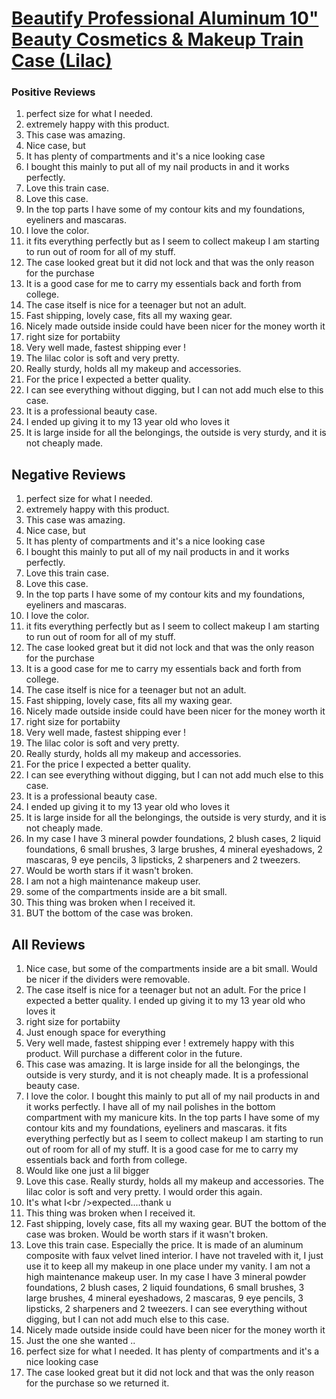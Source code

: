 # [Beautify Professional Aluminum 10&quot; Beauty Cosmetics &amp; Makeup Train Case (Lilac)](https://products.checkmycream.com/products/Beautify-Professional-Aluminum-10&quot;-Beauty-Cosmetics-and-Makeup-Train-Case-(Lilac).html)

### Positive Reviews

<ol>
      <li>perfect size for what I needed.  </li>
      <li>extremely happy with this product.</li>
      <li>This case was amazing.</li>
      <li>Nice case, but</li>
      <li>It has plenty of compartments and it&#x27;s a nice looking case</li>
      <li>I bought this mainly to put all of my nail products in and it works perfectly.</li>
      <li>Love this train case.  </li>
      <li>Love this case.</li>
      <li>In the top parts I have some of my contour kits and my foundations, eyeliners and mascaras.</li>
      <li>I love the color.</li>
      <li>it fits everything perfectly but as I seem to collect makeup I am starting to run out of room for all of my stuff.</li>
      <li>The case looked great but it did not lock and that was the only reason for the purchase</li>
      <li>It is a good case for me to carry my essentials back and forth from college.</li>
      <li>The case itself is nice for a teenager but not an adult.  </li>
      <li>Fast shipping, lovely case, fits all my waxing gear.</li>
      <li>Nicely made outside inside could have been nicer for the money worth it</li>
      <li>right size for portabiity</li>
      <li>Very well made, fastest shipping ever !</li>
      <li>The lilac color is soft and very pretty.</li>
      <li>Really sturdy, holds all my makeup and accessories.</li>
      <li>For the price I expected a better quality.  </li>
      <li>I can see everything without digging, but I can not add much else to this case.</li>
      <li>It is a professional beauty case.</li>
      <li>I ended up giving it to my 13 year old who loves it</li>
      <li>It is large inside for all the belongings, the outside is very sturdy,  and it is not cheaply made.</li>
</ol>


<h2>Negative Reviews</h2>
<ol>
<li> perfect size for what I needed.  </li>
<li> extremely happy with this product.</li>
<li> This case was amazing.</li>
<li> Nice case, but</li>
<li> It has plenty of compartments and it&#x27;s a nice looking case</li>
<li> I bought this mainly to put all of my nail products in and it works perfectly.</li>
<li> Love this train case.  </li>
<li> Love this case.</li>
<li> In the top parts I have some of my contour kits and my foundations, eyeliners and mascaras.</li>
<li> I love the color.</li>
<li> it fits everything perfectly but as I seem to collect makeup I am starting to run out of room for all of my stuff.</li>
<li> The case looked great but it did not lock and that was the only reason for the purchase</li>
<li> It is a good case for me to carry my essentials back and forth from college.</li>
<li> The case itself is nice for a teenager but not an adult.  </li>
<li> Fast shipping, lovely case, fits all my waxing gear.</li>
<li> Nicely made outside inside could have been nicer for the money worth it</li>
<li> right size for portabiity</li>
<li> Very well made, fastest shipping ever !</li>
<li> The lilac color is soft and very pretty.</li>
<li> Really sturdy, holds all my makeup and accessories.</li>
<li> For the price I expected a better quality.  </li>
<li> I can see everything without digging, but I can not add much else to this case.</li>
<li> It is a professional beauty case.</li>
<li> I ended up giving it to my 13 year old who loves it</li>
<li> It is large inside for all the belongings, the outside is very sturdy,  and it is not cheaply made.</li>
<li> In my case I have 3 mineral powder foundations, 2 blush cases, 2 liquid foundations, 6 small brushes, 3 large brushes, 4 mineral eyeshadows, 2 mascaras, 9 eye pencils, 3 lipsticks, 2 sharpeners and 2 tweezers.  </li>
<li> Would be worth stars if it wasn&#x27;t broken.</li>
<li> I am not a high maintenance makeup user.  </li>
<li> some of the compartments inside are a bit small.</li>
<li> This thing was broken when I received it.</li>
<li> BUT the bottom of the case was broken.</li>
</ol>

<h2>All Reviews</h2>

<ol>
    <li> Nice case, but some of the compartments inside are a bit small. Would be nicer if the dividers were removable.</li>
    <li> The case itself is nice for a teenager but not an adult.  For the price I expected a better quality.  I ended up giving it to my 13 year old who loves it</li>
    <li> right size for portabiity</li>
    <li> Just enough space for everything</li>
    <li> Very well made, fastest shipping ever ! extremely happy with this product. Will purchase a different color in the future.</li>
    <li> This case was amazing. It is large inside for all the belongings, the outside is very sturdy,  and it is not cheaply made. It is a professional beauty case.</li>
    <li> I love the color. I bought this mainly to put all of my nail products in and it works perfectly. I have all of my nail polishes in the bottom compartment with my manicure kits. In the top parts I have some of my contour kits and my foundations, eyeliners and mascaras. it fits everything perfectly but as I seem to collect makeup I am starting to run out of room for all of my stuff. It is a good case for me to carry my essentials back and forth from college.</li>
    <li> Would like one just a lil bigger</li>
    <li> Love this case. Really sturdy, holds all my makeup and accessories. The lilac color is soft and very pretty. I would order this again.</li>
    <li> It&#x27;s what I&lt;br /&gt;expected....thank u</li>
    <li> This thing was broken when I received it.</li>
    <li> Fast shipping, lovely case, fits all my waxing gear. BUT the bottom of the case was broken. Would be worth stars if it wasn&#x27;t broken.</li>
    <li> Love this train case.  Especially the price.  It is made of an aluminum composite with faux velvet lined interior.  I have not traveled with it, I just use it to keep all my makeup in one place under my vanity.  I am not a high maintenance makeup user.  In my case I have 3 mineral powder foundations, 2 blush cases, 2 liquid foundations, 6 small brushes, 3 large brushes, 4 mineral eyeshadows, 2 mascaras, 9 eye pencils, 3 lipsticks, 2 sharpeners and 2 tweezers.  I can see everything without digging, but I can not add much else to this case.</li>
    <li> Nicely made outside inside could have been nicer for the money worth it</li>
    <li> Just the one she wanted ..</li>
    <li> perfect size for what I needed.  It has plenty of compartments and it&#x27;s a nice looking case</li>
    <li> The case looked great but it did not lock and that was the only reason for the purchase so we returned it.</li>
</ol>




